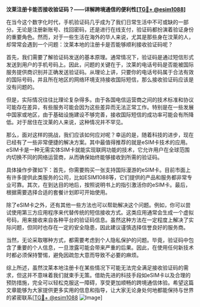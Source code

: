 **汶莱注册卡能否接收验证码？——详解跨境通信的便利性[[TG💪+ @esim1088](https://t.me/s/esim1088)]**

在当今这个数字化时代，手机验证码几乎成为了我们日常生活中不可或缺的一部分。无论是注册新账号、找回密码，还是进行在线支付，验证码都扮演着验证身份的重要角色。然而，对于一些生活在海外的华人来说，尤其是那些身在汶莱的人，却常常会遇到一个问题：汶莱本地的注册卡是否能够顺利接收验证码呢？

首先，我们需要了解验证码发送的基本原理。通常情况下，验证码是通过短信形式发送到用户的手机号码上。因此，问题的关键在于，汶莱的电话号码是否能被国际服务提供商识别并正确发送验证码。从理论上讲，只要你的电话号码属于合法有效的国际号码，并且所在地区的网络环境支持接收国际短信，那么接收验证码应该是没有问题的。

但是，实际情况往往比理论复杂得多。由于各国电信运营商之间的技术标准和协议可能存在差异，有些服务可能会因为这些差异而无法正常工作。特别是在一些发展中国家或地区，由于基础设施建设不够完善，接收国际短信的成功率可能会有所降低。对于居住在汶莱的人来说，这种情况并不罕见。

那么，面对这样的挑战，我们应该如何应对呢？幸运的是，随着科技的进步，现在已经有了一些非常便捷的解决方案。其中最值得推荐的就是eSIM卡技术的应用。eSIM卡是一种无需实体SIM卡就能实现联网功能的技术，它允许用户在全球范围内切换不同的网络运营商，从而确保始终能够接收到所需的验证码。

具体操作步骤如下：首先，你需要购买一张支持国际漫游的eSIM卡。目前市面上有许多提供此类服务的公司，比如ESIM1088等，它们提供的产品和服务都非常专业可靠。其次，在到达目的地后，按照说明书上的指引激活你的eSIM卡。最后，根据需要选择合适的套餐计划即可开始使用。

除了eSIM卡之外，还有其他一些方法也可以帮助解决这个问题。例如，你可以尝试使用第三方应用程序来代替传统的短信接收方式。这类应用通常会生成一个虚拟号码，用来接收来自各种平台的验证码信息。虽然这种方法在一定程度上解决了实际问题，但同时也存在一定的安全隐患，因此建议谨慎选择信誉良好的服务商。

当然，无论采取哪种方式，都需要考虑到个人隐私保护的问题。毕竟，验证码中包含了重要的个人信息，一旦泄露可能会带来严重的后果。因此，在使用任何新技术时都必须保持警惕，避免因疏忽大意而导致不必要的麻烦。

综上所述，虽然汶莱本地注册卡在某些情况下可能无法完全满足接收验证码的需求，但这并不意味着我们就束手无策。借助先进的科技手段如eSIM卡以及合理的预防措施，完全可以轻松克服这一障碍，享受更加顺畅的跨境通信体验。希望这篇文章能够为大家提供更多实用的信息和指导，让大家无论身处何地都能保持与世界的紧密联系[[TG💪+ @esim1088](https://t.me/s/esim1088) ![Image](https://i.postimg.cc/4NQfJmqS/Snipaste-2025-05-13-00-14-12.png)]
